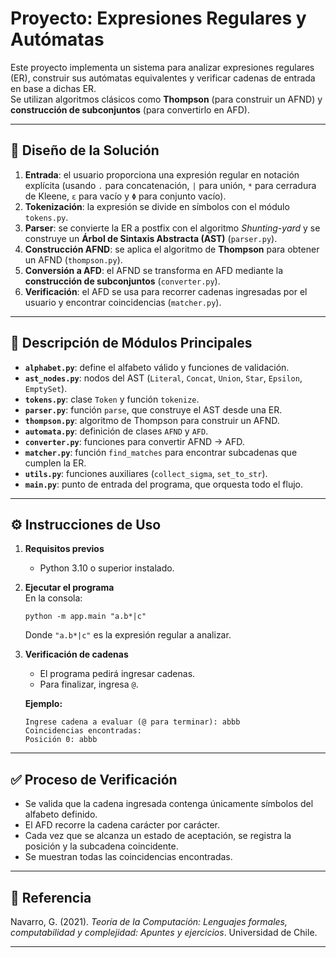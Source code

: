 # Proyecto: Expresiones Regulares y Autómatas

Este proyecto implementa un sistema para analizar expresiones regulares (ER), construir sus autómatas equivalentes y verificar cadenas de entrada en base a dichas ER.  
Se utilizan algoritmos clásicos como **Thompson** (para construir un AFND) y **construcción de subconjuntos** (para convertirlo en AFD).

---

## 📌 Diseño de la Solución

1. **Entrada**: el usuario proporciona una expresión regular en notación explícita (usando `.` para concatenación, `|` para unión, `*` para cerradura de Kleene, `ε` para vacío y `Φ` para conjunto vacío).
2. **Tokenización**: la expresión se divide en símbolos con el módulo `tokens.py`.
3. **Parser**: se convierte la ER a postfix con el algoritmo *Shunting-yard* y se construye un **Árbol de Sintaxis Abstracta (AST)** (`parser.py`).
4. **Construcción AFND**: se aplica el algoritmo de **Thompson** para obtener un AFND (`thompson.py`).
5. **Conversión a AFD**: el AFND se transforma en AFD mediante la **construcción de subconjuntos** (`converter.py`).
6. **Verificación**: el AFD se usa para recorrer cadenas ingresadas por el usuario y encontrar coincidencias (`matcher.py`).

---

## 🧩 Descripción de Módulos Principales

- **`alphabet.py`**: define el alfabeto válido y funciones de validación.  
- **`ast_nodes.py`**: nodos del AST (`Literal`, `Concat`, `Union`, `Star`, `Epsilon`, `EmptySet`).  
- **`tokens.py`**: clase `Token` y función `tokenize`.  
- **`parser.py`**: función `parse`, que construye el AST desde una ER.  
- **`thompson.py`**: algoritmo de Thompson para construir un AFND.  
- **`automata.py`**: definición de clases `AFND` y `AFD`.  
- **`converter.py`**: funciones para convertir AFND → AFD.  
- **`matcher.py`**: función `find_matches` para encontrar subcadenas que cumplen la ER.  
- **`utils.py`**: funciones auxiliares (`collect_sigma`, `set_to_str`).  
- **`main.py`**: punto de entrada del programa, que orquesta todo el flujo.  

---

## ⚙️ Instrucciones de Uso

1. **Requisitos previos**  
   - Python 3.10 o superior instalado.

2. **Ejecutar el programa**  
   En la consola:  
   ```
   python -m app.main "a.b*|c"
   ```
   Donde `"a.b*|c"` es la expresión regular a analizar.

3. **Verificación de cadenas**  
   - El programa pedirá ingresar cadenas.  
   - Para finalizar, ingresa `@`.  

   **Ejemplo:**  
   ```
   Ingrese cadena a evaluar (@ para terminar): abbb
   Coincidencias encontradas:
   Posición 0: abbb
   ```

---

## ✅ Proceso de Verificación

- Se valida que la cadena ingresada contenga únicamente símbolos del alfabeto definido.  
- El AFD recorre la cadena carácter por carácter.  
- Cada vez que se alcanza un estado de aceptación, se registra la posición y la subcadena coincidente.  
- Se muestran todas las coincidencias encontradas.  

---

## 📖 Referencia

Navarro, G. (2021). *Teoría de la Computación: Lenguajes formales, computabilidad y complejidad: Apuntes y ejercicios*. Universidad de Chile.  

---
